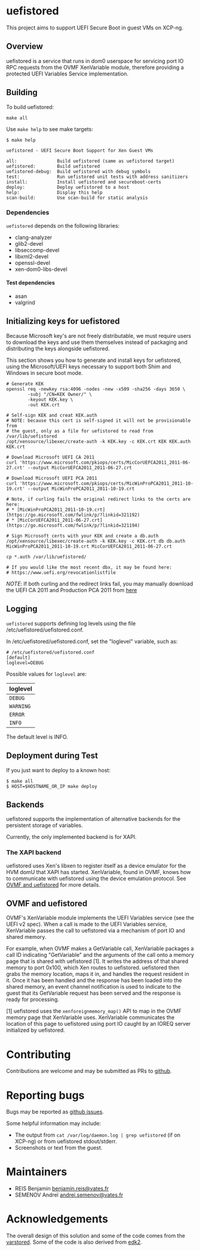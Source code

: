 # uefistored

This project aims to support UEFI Secure Boot in guest VMs on XCP-ng.

## Overview

uefistored is a service that runs in dom0 userspace for servicing port IO RPC
requests from the OVMF XenVariable module, therefore providing a protected UEFI
Variables Service implementation.

## Building

To build uefistored:

```
make all
```

Use `make help` to see make targets:

```
$ make help

uefistored - UEFI Secure Boot Support for Xen Guest VMs

all:               Build uefistored (same as uefistored target)
uefistored:        Build uefistored
uefistored-debug:  Build uefistored with debug symbols
test:              Run uefistored unit tests with address sanitizers
install:           Install uefistored and secureboot-certs
deploy:            Deploy uefistored to a host
help:              Display this help
scan-build:        Use scan-build for static analysis
```

### Dependencies

`uefistored` depends on the following libraries:

- clang-analyzer
- glib2-devel
- libseccomp-devel
- libxml2-devel
- openssl-devel
- xen-dom0-libs-devel

#### Test dependencies

- asan
- valgrind

## Initializing keys for uefistored

Because Microsoft key's are not freely distributable, we must require users to
download the keys and use them themselves instead of packaging and distributing
the keys alongside uefistored.

This section shows you how to generate and install keys for uefistored, using
the Microsoft/UEFI keys necessary to support both Shim and Windows in secure
boot mode.

```
# Generate KEK
openssl req -newkey rsa:4096 -nodes -new -x509 -sha256 -days 3650 \
        -subj "/CN=KEK Owner/" \
        -keyout KEK.key \
        -out KEK.crt

# Self-sign KEK and creat KEK.auth
# NOTE: because this cert is self-signed it will not be provisionable from
# the guest, only as a file for uefistored to read from /var/lib/uefistored
/opt/xensource/libexec/create-auth -k KEK.key -c KEK.crt KEK KEK.auth KEK.crt

# Download Microsoft UEFI CA 2011
curl 'https://www.microsoft.com/pkiops/certs/MicCorUEFCA2011_2011-06-27.crt' --output MicCorUEFCA2011_2011-06-27.crt

# Download Microsoft UEFI PCA 2011
curl 'https://www.microsoft.com/pkiops/certs/MicWinProPCA2011_2011-10-19.crt' --output MicWinProPCA2011_2011-10-19.crt

# Note, if curling fails the original redirect links to the certs are here:
# * [MicWinProPCA2011_2011-10-19.crt](https://go.microsoft.com/fwlink/p/?linkid=321192)
# * [MicCorUEFCA2011_2011-06-27.crt](https://go.microsoft.com/fwlink/p/?linkid=321194)

# Sign Microsoft certs with your KEK and create a db.auth
/opt/xensource/libexec/create-auth -k KEK.key -c KEK.crt db db.auth MicWinProPCA2011_2011-10-19.crt MicCorUEFCA2011_2011-06-27.crt

cp *.auth /var/lib/uefistored/

# If you would like the most recent dbx, it may be found here:
# https://www.uefi.org/revocationlistfile

```

*NOTE*: If both curling and the redirect links fail, you may manually download the UEFI CA 2011 and
Production PCA 2011 from
[here](https://docs.microsoft.com/en-us/windows-hardware/manufacture/desktop/windows-secure-boot-key-creation-and-management-guidance)

## Logging

`uefistored` supports defining log levels using the file /etc/uefistored/uefistored.conf.

In /etc/uefistored/uefistored.conf, set the "loglevel" variable, such as:

```
# /etc/uefistored/uefistored.conf
[default]
loglevel=DEBUG
```

Possible values for `loglevel` are:

| loglevel  |
|-----------|
|  `DEBUG`  |
| `WARNING` |
|  `ERROR`  |
|  `INFO`   |

The default level is INFO.

## Deployment during Test

If you just want to deploy to a known host:

```
$ make all
$ HOST=$HOSTNAME_OR_IP make deploy
```

## Backends

uefistored supports the implementation of alternative backends for the
persistent storage of variables.

Currently, the only implemented backend is for XAPI.

### The XAPI backend

uefistored uses Xen's libxen to register itself as a device emulator for the
HVM domU that XAPI has started.  XenVariable, found in OVMF, knows how to
communicate with uefistored using the device emulation protocol.  See [OVMF
and uefistored](#ovmf-and-uefistored) for more details.

## OVMF and uefistored

OVMF's XenVariable module implements the UEFI Variables service (see the UEFI
v2 spec).  When a call is made to the UEFI Variables service, XenVariable
passes the call to uefistored via a mechanism of port IO and shared memory.

For example, when OVMF makes a GetVariable call, XenVariable packages a call ID
indicating "GetVariable" and the arguments of the call onto a memory page that
is shared with uefistored [1].  It writes the address of that shared memory
to port 0x100, which Xen routes to uefistored.  uefistored then grabs the
memory location, maps it in, and handles the request resident in it.  Once it
has been handled and the response has been loaded into the shared memory, an
event channel notification is used to indicate to the guest that its
GetVariable request has been served and the response is ready for processing.

[1] uefistored uses the `xenforeignmemory_map()` API to map in the
    OVMF memory page that XenVariable uses.  XenVariable communicates
    the location of this page to uefistored using port IO caught by
    an IOREQ server initialized by uefistored.

# Contributing

Contributions are welcome and may be submitted as PRs to [github](https://github.com/xcp-ng/uefistored).

# Reporting bugs

Bugs may be reported as [github issues](https://github.com/xcp-ng/uefistored/issues).

Some helpful information may include:

* The output from `cat /var/log/daemon.log | grep uefistored` (if
  on XCP-ng) or from  uefistored stdout/stderr.
* Screenshots or text from the guest.

# Maintainers

* REIS Benjamin <benjamin.reis@vates.fr>
* SEMENOV Andreï <andrei.semenov@vates.fr>

# Acknowledgements

The overall design of this solution and some of the code comes from the
[varstored](https://github.com/xapi-project/varstored).  Some of the code is
also derived from [edk2](https://github.com/tianocore/edk2).
